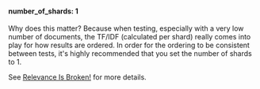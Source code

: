 #### number_of_shards: 1

Why does this matter? Because when testing, especially with a very low number of documents, the TF/IDF (calculated per shard) really comes into play for how results are ordered. In order for the ordering to be consistent between tests, it's highly recommended that you set the number of shards to 1.

See [Relevance Is Broken!](https://www.elastic.co/guide/en/elasticsearch/guide/master/relevance-is-broken.html) for more details.
